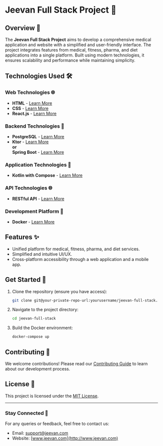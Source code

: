 # Jeevan Full Stack Project 🚀

## Overview 📖
The **Jeevan Full Stack Project** aims to develop a comprehensive medical application and website with a simplified and user-friendly interface. The project integrates features from medical, fitness, pharma, and diet applications into a single platform. Built using modern technologies, it ensures scalability and performance while maintaining simplicity.

## Technologies Used 🛠️

### Web Technologies 🌐
- **HTML** - [Learn More](https://developer.mozilla.org/en-US/docs/Web/HTML)
- **CSS** - [Learn More](https://developer.mozilla.org/en-US/docs/Web/CSS)
- **React.js** - [Learn More](https://react.dev/)

### Backend Technologies 🔗
- **PostgreSQL** - [Learn More](https://www.postgresql.org/)
- **Ktor** - [Learn More](https://ktor.io/)  
  **or**  
  **Spring Boot** - [Learn More](https://spring.io/projects/spring-boot)

### Application Technologies 📱
- **Kotlin with Compose** - [Learn More](https://developer.android.com/jetpack/compose)

### API Technologies 🌐
- **RESTful API** - [Learn More](https://restfulapi.net/)

### Development Platform 🐳
- **Docker** - [Learn More](https://www.docker.com/)

## Features ✨
- Unified platform for medical, fitness, pharma, and diet services.
- Simplified and intuitive UI/UX.
- Cross-platform accessibility through a web application and a mobile app.

## Get Started 🚀
1. Clone the repository (ensure you have access):
   ```bash
   git clone git@your-private-repo-url:yourusername/jeevan-full-stack.git
   ```
2. Navigate to the project directory:
   ```bash
   cd jeevan-full-stack
   ```
3. Build the Docker environment:
   ```bash
   docker-compose up
   ```

## Contributing 🤝
We welcome contributions! Please read our [Contributing Guide](CONTRIBUTING.md) to learn about our development process.

## License 🐜
This project is licensed under the [MIT License](LICENSE).

---

### Stay Connected 💬
For any queries or feedback, feel free to contact us:
- Email: [support@jeevan.com](mailto:support@jeevan.com)
- Website: [www.jeevan.com](http://www.jeevan.com)
